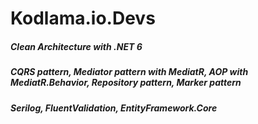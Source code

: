 # Kodlama.io.Devs
<h5>Clean Architecture with .NET 6</h5>
<h5>CQRS pattern, Mediator pattern with MediatR, AOP with MediatR.Behavior, Repository pattern, Marker pattern</h5>
<h5>Serilog, FluentValidation, EntityFramework.Core</h5>

